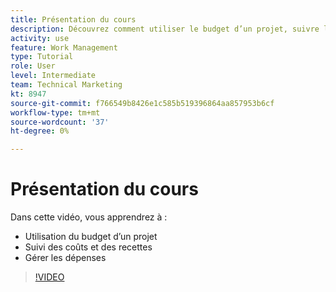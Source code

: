 ```yaml
---
title: Présentation du cours
description: Découvrez comment utiliser le budget d’un projet, suivre les coûts et les recettes et gérer les dépenses dans [!DNL  Workfront].
activity: use
feature: Work Management
type: Tutorial
role: User
level: Intermediate
team: Technical Marketing
kt: 8947
source-git-commit: f766549b8426e1c585b519396864aa857953b6cf
workflow-type: tm+mt
source-wordcount: '37'
ht-degree: 0%

---
```


# Présentation du cours

Dans cette vidéo, vous apprendrez à :

* Utilisation du budget d’un projet
* Suivi des coûts et des recettes
* Gérer les dépenses

>[!VIDEO](https://video.tv.adobe.com/v/335207/?quality=12)
